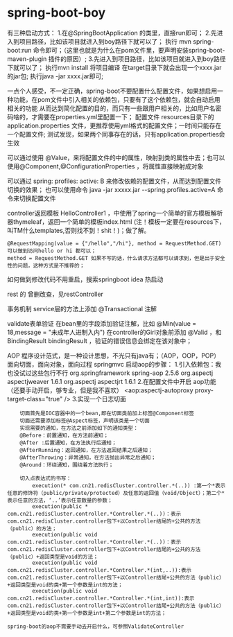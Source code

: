 # spring-boot-boy
有三种启动方式：
1.在@SpringBootApplication 的类里，直接run即可；
2.先进入到项目路径，比如该项目就进入到boy路径下就可以了；
    执行 mvn spring-boot:run 命令即可；（这里也就是为什么在pom文件里，要声明安装spring-boot-maven-plugin  插件的原因）;
3.先进入到项目路径，比如该项目就进入到boy路径下就可以了；
    执行mvn install 将项目编译 在target目录下就会出现一个xxxx.jar的jar包;
    执行java -jar xxxx.jar即可;

一点个人感受，不一定正确，spring-boot不要配置什么配置文件，如果想启用一种功能，在pom文件中引入相关的依赖包，只要有了这个依赖包，就会自动启用相关的功能
从而达到简化配置的目的，而只有一些跟用户相关的，比如用户名密码啥的，才需要在properties.yml里配置一下；
配置文件
    resources目录下的application.properties 文件，更推荐使用yml格式的配置文件；一时间只能存在一个配置文件;
    测试发现，如果两个同事存在的话，只有application.properties会生效

可以通过使用
    @Value，来将配置文件的中的属性，映射到类的属性中去；也可以使用@Component,@ConfigurationProperties ，将属性直接映射成对象

可以通过
    spring:
      profiles:
        active: B 来修改依赖的配置文件，从而达到配置文件切换的效果；
        也可以使用命令
        java -jar xxxxx.jar --spring.profiles.active=A  命令来切换配置文件

controller返回模板
    HelloController1 ，中使用了spring一个简单的官方模板解析器thymeleaf，返回一个简单的模板index.html
    (注！模板一定要在resources下，叫TM什么templates,否则找不到！shit！)；做了解。

    @RequestMapping(value = {"/hello","/hi"}, method = RequestMethod.GET) 可以做到访问hello or hi 都可以；
    method = RequestMethod.GET 如果不写的话，什么请求方法都可以请求到，但是出于安全性的问题，这种方式是不推荐的；

如何做到修改代码不用重启，搜索springboot idea 热启动


rest 的 曾删改查，见restController

事务机制
    service层的方法上添加 @Transactional 注解


validate表单验证
    在bean里的字段添加验证注解，比如  @Min(value = 18,message = "未成年人进制入内")
    在controller的Girl对象前添加 @Valid ，和BindingResult bindingResult  ，验证的错误信息会绑定在该对象中；

AOP 程序设计范式，是一种设计思想，不光只有java有；（AOP，OOP，POP）面向切面，面向对象，面向过程
    springmvc 启动aop的步骤：
    1.引入依赖包：我也没试过这些包行不行
    <dependency>
      <groupId>org.springframework</groupId>
      <artifactId>spring-aop</artifactId>
      <version>2.5.6</version>
    </dependency>
    <dependency>
      <groupId>org.aspectj</groupId>
      <artifactId>aspectjweaver</artifactId>
      <version>1.6.1</version>
    </dependency>
    <dependency>
      <groupId>org.aspectj</groupId>
      <artifactId>aspectjrt</artifactId>
      <version>1.6.1</version>
    </dependency>
    2.在配置文件中开启 aop功能（还要手动开启，够专业，但是我不喜欢）
     <!--*************** 支持aop **************** -->
        <aop:aspectj-autoproxy proxy-target-class="true" />
    3.实现一个日志切面

        切面首先是IOC容器中的一个bean,即在切面类前加上标签@Component标签
        切面还需要添加标签@Aspect标签，声明该类是一个切面
        实现需要的通知，在方法之前添加如下的通知类型：
        @Before：前置通知，在方法前通知；
        @After :后置通知，在方法执行后通知；
        @AfterRunning：返回通知，在方法返回结果之后通知；
        @AfterThrowing：异常通知，在方法抛出异常之后通知；
        @Around：环绕通知，围绕着方法执行；

        切入点表达式的书写：
            execution(* com.cn21.redisCluster.controller.*(..)) :第一个*表示任意的修饰符（public/private/protected）及任意的返回值（void/Object）；第二个*表示任意的方法，‘..’表示任意数量的参数；
            execution(public * com.cn21.redisCluster.controller.*Controller.*(..))：表示com.cn21.redisCluster.controller包下+以Controller结尾的+公共的方法（public）的方法；
            execution(public void com.cn21.redisCluster.controller.*Controller.*(..))：表示com.cn21.redisCluster.controller包下+以Controller结尾的+公共的方法（public）+返回类型是void的方法；
            execution(public void com.cn21.redisCluster.controller.*Controller.*(int,..)):表示com.cn21.redisCluster.controller包下+以Controller结尾+公共的方法（public）+返回类型是void的类+第一个参数是int的方法；
            execution(public void com.cn21.redisCluster.controller.*Controller.*(int,int)):表示com.cn21.redisCluster.controller包下+以Controller结尾+公共的方法（public）+返回类型是void的类+第一个参数是int+第二个参数是int的方法；

    spring-boot的aop不需要手动去开启什么，可参照ValidateController
